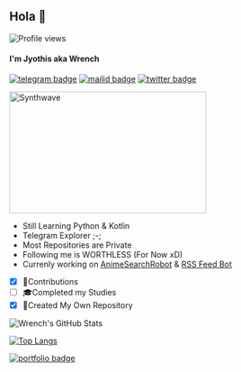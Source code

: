 ## Hola 👋
![Profile views](https://komarev.com/ghpvc/?username=JyothisJayanth&color=blue&style=flat-square&label=Profile+Views)

#### I'm Jyothis aka Wrench
[![telegram badge](https://img.shields.io/badge/@EverythingSuckz-30302f?style=for-the-badge&logo=telegram)](https://t.me/EverythingSuckz)
[![mailid badge](https://img.shields.io/badge/Jyothis_Jayanth-30302f?style=for-the-badge&logo=gmail)](mailto:jyothisjayanth05@gmail.com)
[![twitter badge](https://img.shields.io/badge/None-30302f?style=for-the-badge&logo=twitter)](https://twitter.com/None)

<img src="https://mir-s3-cdn-cf.behance.net/project_modules/fs/0d4f6f62664607.5a98e42907456.gif" alt="Synthwave" height="216" width="350">

- Still Learning Python & Kotlin
- Telegram Explorer ;-;
- Most Repositories are Private
- Following me is WORTHLESS (For Now xD)
- Currenly working on [AnimeSearchRobot](https://t.me/AnimeSearchRobot) & [RSS Feed Bot](https://github.com/JyothisJayanth/RSSBOT)


- [x] 💬Contributions
- [ ] 🎓Completed my Studies
- [x] 🎯Created My Own Repository

![Wrench's GitHub Stats](https://bad-apple-github-readme.vercel.app/api?show_bg=1&username=jyothisjayanth&show_icons=true&hide=stars&title_color=#ffffff&text_color=#ffffff&icon_color=#ffffff&bg_color=#000000)

[![Top Langs](https://github-readme-stats.vercel.app/api/top-langs/?username=JyothisJayanth&hide=dockerfile)](https://github.com/JyothisJayanth)

[![portfolio badge](https://img.shields.io/badge/Check_out_my-portfolio-blueviolet?style=for-the-badge&logo=git&logoColor=white)](https://jyothisjayanth.github.io)
